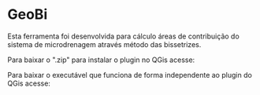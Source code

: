 # GeoBi

Esta ferramenta foi desenvolvida para cálculo áreas de contribuição do sistema de microdrenagem através método das bissetrizes.

Para baixar o ".zip" para instalar o plugin no QGis acesse:

Para baixar o executável que funciona de forma independente ao plugin do QGis acesse:
